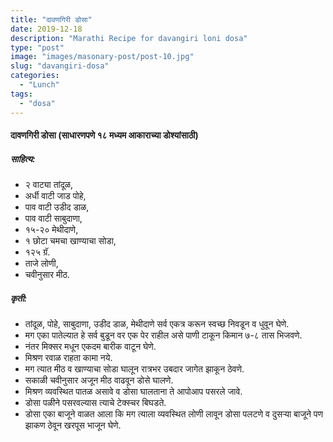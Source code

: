 ```yaml
---
title: "दावणगिरी डोसा"
date: 2019-12-18
description: "Marathi Recipe for davangiri loni dosa"
type: "post"
image: "images/masonary-post/post-10.jpg"
slug: "davangiri-dosa"
categories: 
  - "Lunch"
tags:
  - "dosa"
---
```


#### दावणगिरी डोसा (साधारणपणे १८ मध्यम आकाराच्या डोश्यांसाठी)



##### साहित्य: 


- २ वाट्या तांदूळ,
- अर्धी वाटी जाड पोहे,
- पाव वाटी उडीद डाळ,
- पाव वाटी साबुदाणा,
- १५-२० मेथीदाणे,
- १ छोटा चमचा खाण्याचा सोडा,
- १२५ ग्रॅ.
- ताजे लोणी,
- चवीनुसार मीठ.



##### कृती:


- तांदूळ, पोहे, साबुदाणा, उडीद डाळ, मेथीदाणे सर्व एकत्र करून स्वच्छ निवडून व धुवून घेणे.
- मग एका पातेल्यात हे सर्व बुडून वर एक पेर राहील असे पाणी टाकून किमान ७-८ तास भिजवणे.
- नंतर मिक्सर मधून एकदम बारीक वाटून घेणे.
- मिश्रण रवाळ राहता कामा नये.
- मग त्यात मीठ व खाण्याचा सोडा घालून रात्रभर उबदार जागेत झाकून ठेवणे.
- सकाळी चवीनुसार अजून मीठ वाढवून डोसे घालणे.
- मिश्रण व्यवस्थित पातळ असावे व डोसा घालताना ते आपोआप पसरले जावे.
- डोसा पळीने पसरवल्यास त्याचे टेक्स्चर बिघडते.
- डोसा एका बाजूने वाळत आला कि मग त्याला व्यवस्थित लोणी लावून डोसा पलटणे व दुसऱ्या बाजूने पण झाकण ठेवून खरपूस भाजून घेणे.
